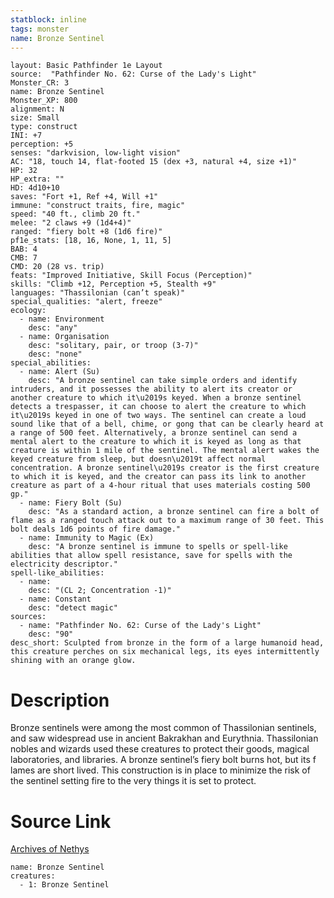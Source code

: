 ```yaml
---
statblock: inline
tags: monster
name: Bronze Sentinel
---
```

```statblock
layout: Basic Pathfinder 1e Layout
source:  "Pathfinder No. 62: Curse of the Lady's Light"
Monster_CR: 3
name: Bronze Sentinel
Monster_XP: 800
alignment: N
size: Small
type: construct
INI: +7
perception: +5
senses: "darkvision, low-light vision"
AC: "18, touch 14, flat-footed 15 (dex +3, natural +4, size +1)"
HP: 32
HP_extra: ""
HD: 4d10+10
saves: "Fort +1, Ref +4, Will +1"
immune: "construct traits, fire, magic"
speed: "40 ft., climb 20 ft."
melee: "2 claws +9 (1d4+4)"
ranged: "fiery bolt +8 (1d6 fire)"
pf1e_stats: [18, 16, None, 1, 11, 5]
BAB: 4
CMB: 7
CMD: 20 (28 vs. trip)
feats: "Improved Initiative, Skill Focus (Perception)"
skills: "Climb +12, Perception +5, Stealth +9"
languages: "Thassilonian (can’t speak)"
special_qualities: "alert, freeze"
ecology:
  - name: Environment
    desc: "any"
  - name: Organisation
    desc: "solitary, pair, or troop (3-7)"
    desc: "none"
special_abilities:
  - name: Alert (Su)
    desc: "A bronze sentinel can take simple orders and identify intruders, and it possesses the ability to alert its creator or another creature to which it\u2019s keyed. When a bronze sentinel detects a trespasser, it can choose to alert the creature to which it\u2019s keyed in one of two ways. The sentinel can create a loud sound like that of a bell, chime, or gong that can be clearly heard at a range of 500 feet. Alternatively, a bronze sentinel can send a mental alert to the creature to which it is keyed as long as that creature is within 1 mile of the sentinel. The mental alert wakes the keyed creature from sleep, but doesn\u2019t affect normal concentration. A bronze sentinel\u2019s creator is the first creature to which it is keyed, and the creator can pass its link to another creature as part of a 4-hour ritual that uses materials costing 500 gp."
  - name: Fiery Bolt (Su)
    desc: "As a standard action, a bronze sentinel can fire a bolt of flame as a ranged touch attack out to a maximum range of 30 feet. This bolt deals 1d6 points of fire damage."
  - name: Immunity to Magic (Ex)
    desc: "A bronze sentinel is immune to spells or spell-like abilities that allow spell resistance, save for spells with the electricity descriptor."
spell-like_abilities:
  - name:
    desc: "(CL 2; Concentration -1)"
  - name: Constant
    desc: "detect magic"
sources:
  - name: "Pathfinder No. 62: Curse of the Lady's Light"
    desc: "90"
desc_short: Sculpted from bronze in the form of a large humanoid head, this creature perches on six mechanical legs, its eyes intermittently shining with an orange glow.
```
# Description
Bronze sentinels were among the most common of Thassilonian sentinels, and saw widespread use in ancient Bakrakhan and Eurythnia. Thassilonian nobles and wizards used these creatures to protect their goods, magical laboratories, and libraries. A bronze sentinel’s fiery bolt burns hot, but its f lames are short lived. This construction is in place to minimize the risk of the sentinel setting fire to the very things it is set to protect.
# Source Link
[Archives of Nethys](https://aonprd.com/MonsterDisplay.aspx?ItemName=Bronze%20Sentinel)
```encounter-table
name: Bronze Sentinel
creatures:
  - 1: Bronze Sentinel
```
